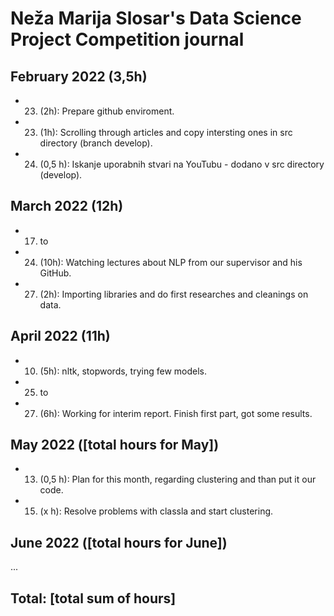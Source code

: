 # Neža Marija Slosar's Data Science Project Competition journal

## February 2022 (3,5h)

* 23. (2h): Prepare github enviroment. 
* 23. (1h): Scrolling through articles and copy intersting ones in src directory (branch develop).
* 24. (0,5 h): Iskanje uporabnih stvari na YouTubu - dodano v src directory (develop). 

## March 2022 (12h)

* 17. to
* 24. (10h): Watching lectures about NLP from our supervisor and his GitHub.
* 27. (2h): Importing libraries and do first researches and cleanings on data.

## April 2022 (11h)

* 10. (5h): nltk, stopwords, trying few models.
* 25. to 
* 27. (6h): Working for interim report. Finish first part, got some results.

## May 2022 ([total hours for May])

* 13. (0,5 h): Plan for this month, regarding clustering and than put it our code.
* 15. (x h): Resolve problems with classla and start clustering.

## June 2022 ([total hours for June])

...

## Total: [total sum of hours]
